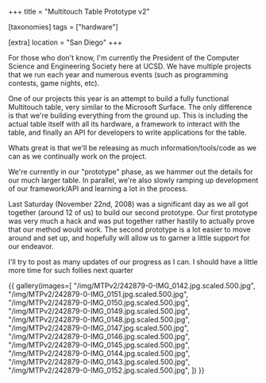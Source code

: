 +++
title = "Multitouch Table Prototype v2"

[taxonomies]
tags = ["hardware"]

[extra]
location = "San Diego"
+++

For those who don't know, I'm currently the President of the Computer
Science and Engineering Society here at UCSD. We have multiple projects
that we run each year and numerous events (such as programming contests,
game nights, etc).

<!-- more -->

One of our projects this year is an attempt to build a fully functional
Multitouch table, very similar to the Microsoft Surface. The only
difference is that we're building everything from the ground up. This is
including the actual table itself with all its hardware, a framework to
interact with the table, and finally an API for developers to write
applications for the table.

Whats great is that we'll be releasing as much information/tools/code as we
can as we continually work on the project.

We're currently in our "prototype" phase, as we hammer out the details for
our much larger table. In parallel, we're also slowly ramping up
development of our framework/API and learning a lot in the process.

Last Saturday (November 22nd, 2008) was a significant day as we all got
together (around 12 of us) to build our second prototype. Our first
prototype was very much a hack and was put together rather hastily to
actually prove that our method would work. The second prototype is a lot
easier to move around and set up, and hopefully will allow us to garner a
little support for our endeavor.

I'll try to post as many updates of our progress as I can. I should have a
little more time for such follies next quarter


{{ gallery(images=[
    "/img/MTPv2/242879-0-IMG_0142.jpg.scaled.500.jpg",
    "/img/MTPv2/242879-0-IMG_0151.jpg.scaled.500.jpg",
    "/img/MTPv2/242879-0-IMG_0150.jpg.scaled.500.jpg",
    "/img/MTPv2/242879-0-IMG_0149.jpg.scaled.500.jpg",
    "/img/MTPv2/242879-0-IMG_0148.jpg.scaled.500.jpg",
    "/img/MTPv2/242879-0-IMG_0147.jpg.scaled.500.jpg",
    "/img/MTPv2/242879-0-IMG_0146.jpg.scaled.500.jpg",
    "/img/MTPv2/242879-0-IMG_0145.jpg.scaled.500.jpg",
    "/img/MTPv2/242879-0-IMG_0144.jpg.scaled.500.jpg",
    "/img/MTPv2/242879-0-IMG_0143.jpg.scaled.500.jpg",
    "/img/MTPv2/242879-0-IMG_0152.jpg.scaled.500.jpg",
]) }}
